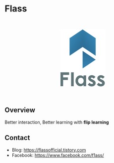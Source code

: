 # Flass

<br/>
<p align="center"><img src="./public/logo.png" width="146px" height="183px"></p>
<br/>


## Overview

Better interaction, Better learning with __flip learning__



## Contact

* Blog: https://flassofficial.tistory.com
* Facebook: https://www.facebook.com/f1ass/

